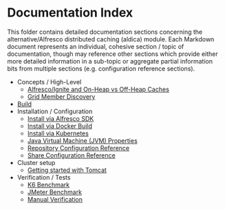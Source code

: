 # Documentation Index
This folder contains detailed documentation sections concerning the alternative/Alfresco distributed caching (aldica) module. Each Markdown document represents an individual, cohesive section / topic of documentation, though may reference other sections which provide either more detailed information in a sub-topic or aggregate partial information bits from multiple sections (e.g. configuration reference sections).

- Concepts / High-Level
    - [Alfresco/Ignite and On-Heap vs Off-Heap Caches](./Concept-Caches.md)
    - [Grid Member Discovery](./Concept-GridMemberDiscovery.md)
- [Build](./Build.md)
- Installation / Configuration
    - [Install via Alfresco SDK](./Installation-SDK4.md)
    - [Install via Docker Build](./Installation-Docker.md)
    - [Install via Kubernetes](./Installation-Kubernetes.md)
    - [Java Virtual Machine (JVM) Properties](./Configuration-JVMProperties.md)
    - [Repository Configuration Reference](./Configuration-RepoReference.md)
    - [Share Configuration Reference](./Configuration-ShareReference.md)
- Cluster setup
    - [Getting started with Tomcat](./GettingStarted-Tomcat.md)
- Verification / Tests
    - [K6 Benchmark](./Test-K6.md)
    - [JMeter Benchmark](./Test-JMeter.md)
    - [Manual Verification](./Test-Manual.md)
